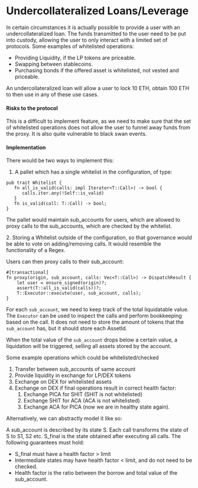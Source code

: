 # Undercollateralized Loans/Leverage

In certain circumstances it is actually possible to provide a user with an undercollateralized loan. The funds transmitted to the user need to be put into custody, allowing the user to only interact with a limited set of protocols. Some examples of whitelisted operations:


*   Providing Liquidity, if the LP tokens are priceable.
*   Swapping between stablecoins.
*   Purchasing bonds if the offered asset is whitelisted, not vested and priceable.


An undercollateralized loan will allow a user to lock 10 ETH, obtain 100 ETH to then use in any of these use cases.


#### Risks to the protocol

This is a difficult to implement feature, as we need to make sure that the set of whitelisted operations does not allow the user to funnel away funds from the proxy. It is also quite vulnerable to black swan events.


#### Implementation

There would be two ways to implement this:


1.  A pallet which has a single whitelist in the configuration, of type:

```plain
pub trait Whitelist {
   fn all_is_valid(calls: impl Iterator<T::Call>) -> bool {
      calls.iter.any(!Self::is_valid)
   }
   fn is_valid(call: T::Call) -> bool;
}
```

The pallet would maintain sub\_accounts for users, which are allowed to proxy calls to the sub\_accounts, which are checked by the whitelist.


2\. Storing a Whitelist outside of the configuration, so that governance would be able to vote on adding/removing calls. It would resemble the functionality of a Regex.


Users can then proxy calls to their sub\_account:

```plain
#[transactional]
fn proxy(origin, sub_account, calls: Vec<T::Call>) -> DispatchResult {
    let user = ensure_signed(origin)?;
    assert(T::all_is_valid(calls))?;
    T::Executor::execute(user, sub_account, calls);
}
```


For each `sub_account`, we need to keep track of the total liquidatable value. The `Executor` can be used to inspect the calls and perform bookkeeping based on the call. It does not need to store the amount of tokens that the `sub_account` has, but it should store each AssetId.


When the total value of the `sub_account` drops below a certain value, a liquidation will be triggered, selling all assets stored by the account.


Some example operations which could be whitelisted/checked


1.  Transfer between sub\_accounts of same account
2.  Provide liquidity in exchange for LP/DEX tokens
3.  Exchange on DEX for whitelisted assets
4.  Exchange on DEX if final operations result in correct health factor:
    1.  Exchange PICA for SHIT (SHIT is not whitelisted)
    2.  Exchange SHIT for ACA (ACA is not whitelisted)
    3.  Exchange ACA for PICA (now we are in healthy state again).


Alternatively, we can abstractly model it like so:


A sub\_account is described by its state S. Each call transforms the state of S to S1, S2 etc. S\_final is the state obtained after executing all calls. The following guarantees must hold:


* S\_final must have a health factor > limit
* Intermediate states may have health factor < limit, and do not need to be checked.
* Health factor is the ratio between the borrow and total value of the sub\_account.
